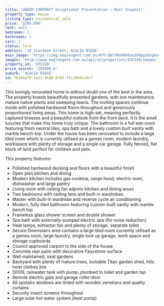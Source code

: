```yaml
---
title: 'UNDER CONTRACT Exceptional Presentation – Must Inspect!'
property_type: House
listing_type: residential_sale
price: '$395,000'
rent: null
bedrooms: 3
bathrooms: 1
cars: 2
status: Sold
address: '18 Chardean Street, ACACIA RIDGE'
main_image: 'https://img.eagleagent.com.au/H7h-DmlFNnHGhOsmJG0pgsQvqbs=/1280x854/smart/https://s3-us-west-2.amazonaws.com/eagleagent-orig/images/6823266/119276183-image-M.jpg'
images: 'http://www.eagleagent.com.au/api/v2/properties/435328/images'
property_id: '435328'
price_search: '395000.0'
suburb: 'ACACIA RIDGE'
id: f610aaf8-5e23-45d8-8783-ffc2004cc8c7
---
```

This lovingly renovated home is without doubt one of the best in the area. The property boasts beautifully presented gardens, with low maintenance mature native plants and sweeping lawns. The inviting spaces continue inside with polished hardwood floors throughout and generously proportioned living areas. This home is high-set, meaning perfectly captured breezes and a beautiful outlook from the front deck. It is the small luxuries that make this home truly unique. The bathroom is a full wet-room featuring fresh neutral tiles, spa bath and a lovely custom built vanity with marble bench-top. Under the house has been renovated to include a large tiled room which is currently utilised as a games room, modern laundry, workspace with plenty of storage and a single car garage. Fully fenced, flat block of land perfect for children and pets.

This property features:
*  Polished hardwood decking and floors with a beautiful finish
*  Open plan kitchen and dining
*  Modern kitchen includes gas cooktop, range hood, electric oven, dishwasher and large pantry
*  Living room with ceiling fan adjoins kitchen and dining areas
*  Two bedrooms with ceiling fans and built-in wardrobes
*  Master with built-in wardrobe and reverse cycle air conditioning
*  Modern, fully tiled bathroom featuring custom-built vanity with marble bench top
*  Frameless glass shower screen and double shower
*  Spa bath with externally-pumped electric spa (for noise reduction)
*  Heat lamps, extractor fan and plenty of storage, separate toilet
*  Secure Downstairs area contains a large tiled room currently utilised as a games room, large laundry, single lock up garage, work space and storage cupboards
*  Council approved carport to the side of the house
*  Concrete rear patio with decorative Fauxstone surface
*  Well maintained, neat gardens
*  Backyard with plenty of mature trees, lockable Titan garden shed, hills hoist clothes line
*  5000L rainwater tank with pump, plumbed to toilet and garden tap
*  Remote electric gate and garage roller-door
*  All upstairs windows are tinted with wooden venetians and quality curtains
*  Security insect screens throughout
*  Large solar hot water system (heat pump)